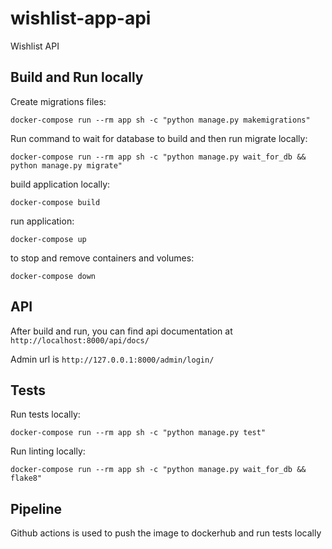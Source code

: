 # wishlist-app-api
Wishlist API


## Build and Run locally

Create migrations files:
```
docker-compose run --rm app sh -c "python manage.py makemigrations"
```

Run command to wait for database to build and then run migrate locally:
```
docker-compose run --rm app sh -c "python manage.py wait_for_db && python manage.py migrate"
```

build application locally:
```
docker-compose build
```

run application:
```
docker-compose up
```

to stop and remove containers and volumes:
```
docker-compose down
```


## API

After build and run, you can find api documentation at `http://localhost:8000/api/docs/`

Admin url is `http://127.0.0.1:8000/admin/login/`


## Tests

Run tests locally:
```
docker-compose run --rm app sh -c "python manage.py test"
```

Run linting locally:
```
docker-compose run --rm app sh -c "python manage.py wait_for_db && flake8"
```

## Pipeline

Github actions is used to push the image to dockerhub and run tests locally


